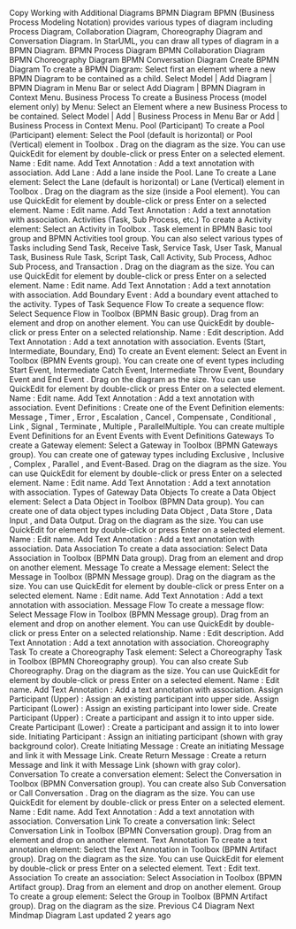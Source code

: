 Copy
Working with Additional Diagrams
BPMN Diagram
BPMN (Business Process Modeling Notation) provides various types of diagram including Process Diagram, Collaboration Diagram, Choreography Diagram and Conversation Diagram. In StarUML, you can draw all types of diagram in a BPMN Diagram.
BPMN Process Diagram
BPMN Collaboration Diagram
BPMN Choreography Diagram
BPMN Conversation Diagram
Create BPMN Diagram
To create a BPMN Diagram:
Select first an element where a new BPMN Diagram to be contained as a child.
Select 
Model | Add Diagram | BPMN Diagram
 in Menu Bar or select 
Add Diagram | BPMN Diagram
 in Context Menu.
Business Process
To create a Business Process (model element only) by Menu:
Select an Element where a new Business Process to be contained.
Select 
Model | Add | Business Process
 in Menu Bar or 
Add | Business Process
 in Context Menu.
Pool (Participant)
To create a Pool (Participant) element:
Select the Pool (default is horizontal) or Pool (Vertical) element in 
Toolbox
.
Drag on the diagram as the size.
You can use 
QuickEdit
 for element by double-click or press 
Enter
 on a selected element.
Name
 : Edit name.
Add Text Annotation
 : Add a text annotation with association.
Add Lane
 : Add a lane inside the Pool.
Lane
To create a Lane element:
Select the Lane (default is horizontal) or Lane (Vertical) element in 
Toolbox
.
Drag on the diagram as the size (inside a Pool element).
You can use 
QuickEdit
 for element by double-click or press 
Enter
 on a selected element.
Name
 : Edit name.
Add Text Annotation
 : Add a text annotation with association.
Activities (Task, Sub Process, etc.)
To create a Activity element:
Select an Activity in 
Toolbox
. 
Task
 element in BPMN Basic tool group and BPMN Activities tool group. You can also select various types of Tasks including 
Send Task, Receive Task, Service Task, User Task, Manual Task, Business Rule Task, Script Task, Call Activity, Sub Process, Adhoc Sub Process, and Transaction
.
Drag on the diagram as the size.
You can use 
QuickEdit
 for element by double-click or press 
Enter
 on a selected element.
Name
 : Edit name.
Add Text Annotation
 : Add a text annotation with association.
Add Boundary Event
 : Add a boundary event attached to the activity.
Types of Task
Sequence Flow
To create a sequence flow:
Select 
Sequence Flow
 in 
Toolbox
 (BPMN Basic group).
Drag from an element and drop on another element.
You can use 
QuickEdit
 by double-click or press 
Enter
 on a selected relationship.
Name
 : Edit description.
Add Text Annotation
 : Add a text annotation with association.
Events (Start, Intermediate, Boundary, End)
To create an Event element:
Select an Event in 
Toolbox
 (BPMN Events group). You can create one of event types including 
Start Event, Intermediate Catch Event, Intermediate Throw Event, Boundary Event
 and
 End Event
.
Drag on the diagram as the size.
You can use 
QuickEdit
 for element by double-click or press 
Enter
 on a selected element.
Name
 : Edit name.
Add Text Annotation
 : Add a text annotation with association.
Event Definitions
: Create one of the Event Definition elements: 
Message
, 
Timer
, 
Error
, 
Escalation
, 
Cancel
, 
Compensate
, 
Conditional
, 
Link
, 
Signal
, 
Terminate
, 
Multiple
, 
ParallelMultiple. 
You can create multiple Event Definitions for an Event
Events with Event Definitions
Gateways
To create a Gateway element:
Select a Gateway in 
Toolbox
 (BPMN Gateways group). You can create one of gateway types including 
Exclusive
, 
Inclusive
, 
Complex
, 
Parallel
, and 
Event-Based.
Drag on the diagram as the size.
You can use 
QuickEdit
 for element by double-click or press 
Enter
 on a selected element.
Name
 : Edit name.
Add Text Annotation
 : Add a text annotation with association.
Types of Gateway
Data Objects
To create a Data Object element:
Select a Data Object in 
Toolbox
 (BPMN Data group). You can create one of data object types including 
Data Object
, 
Data Store
, 
Data Input
, and 
Data Output.
Drag on the diagram as the size.
You can use 
QuickEdit
 for element by double-click or press 
Enter
 on a selected element.
Name
 : Edit name.
Add Text Annotation
 : Add a text annotation with association.
Data Association
To create a data association:
Select 
Data Association
 in 
Toolbox
 (BPMN Data group).
Drag from an element and drop on another element.
Message
To create a Message element:
Select the Message in 
Toolbox
 (BPMN Message group).
Drag on the diagram as the size.
You can use 
QuickEdit
 for element by double-click or press 
Enter
 on a selected element.
Name
 : Edit name.
Add Text Annotation
 : Add a text annotation with association.
Message Flow
To create a message flow:
Select 
Message Flow
 in 
Toolbox
 (BPMN Message group).
Drag from an element and drop on another element.
You can use 
QuickEdit
 by double-click or press 
Enter
 on a selected relationship.
Name
 : Edit description.
Add Text Annotation
 : Add a text annotation with association.
Choreography Task
To create a Choreography Task element:
Select a Choreography Task in 
Toolbox
 (BPMN Choreography group). You can also create 
Sub Choreography.
Drag on the diagram as the size.
You can use 
QuickEdit
 for element by double-click or press 
Enter
 on a selected element.
Name
 : Edit name.
Add Text Annotation
 : Add a text annotation with association.
Assign Participant (Upper)
 : Assign an existing participant into upper side.
Assign Participant (Lower)
 : Assign an existing participant into lower side.
Create Participant (Upper)
 : Create a participant and assign it to into upper side.
Create Participant (Lower)
 : Create a participant and assign it to into lower side.
Initiating Participant
 : Assign an initiating participant (shown with gray background color).
Create Initiating Message
 : Create an initiating Message and link it with Message Link.
Create Return Message
 : Create a return Message and link it with Message Link (shown with gray color).
Conversation
To create a conversation element:
Select the Conversation in 
Toolbox
 (BPMN Conversation group). You can create also 
Sub Conversation
 or 
Call Conversation
.
Drag on the diagram as the size.
You can use 
QuickEdit
 for element by double-click or press 
Enter
 on a selected element.
Name
 : Edit name.
Add Text Annotation
 : Add a text annotation with association.
Conversation Link
To create a conversation link:
Select 
Conversation Link
 in 
Toolbox
 (BPMN Conversation group).
Drag from an element and drop on another element.
Text Annotation
To create a text annotation element:
Select the Text Annotation in 
Toolbox
 (BPMN Artifact group).
Drag on the diagram as the size.
You can use 
QuickEdit
 for element by double-click or press 
Enter
 on a selected element.
Text
 : Edit text.
Association
To create an association:
Select 
Association
 in 
Toolbox
 (BPMN Artifact group).
Drag from an element and drop on another element.
Group
To create a group element:
Select the Group in 
Toolbox
 (BPMN Artifact group).
Drag on the diagram as the size.
Previous
C4 Diagram
Next
Mindmap Diagram
Last updated 
2 years ago